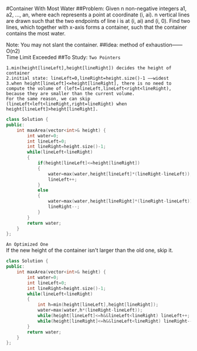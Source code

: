 #Container With Most Water
##Problem:
Given n non-negative integers a1, a2, ..., an, where each represents a point at coordinate (i, ai). n vertical lines are drawn such that the two endpoints of line i is at (i, ai) and (i, 0). Find two lines, which together with x-axis forms a container, such that the container contains the most water.

Note: You may not slant the container.
##Idea:
method of exhaustion——O(n2)    
Time Limit Exceeded
##To Study:
`Two Pointers`
```
1.min(height[lineLeft],height[lineRight]) decides the height of container  
2.initial state: lineLeft=0,lineRight=height.size()-1 ——widest  
3.when height[lineLeft]<=height[lineRight], there is no need to compute the volume of (left=lineLeft,lineLeft<right<lineRight), because they are smaller than the current volume.  
For the same reason, we can skip (lineLeft<left<lineRight,right=lineRight) when height[lineLeft]>height[lineRight].
```
```cpp
class Solution {
public:
    int maxArea(vector<int>& height) {
        int water=0;
        int lineLeft=0;
        int lineRight=height.size()-1;
        while(lineLeft<lineRight)
        {
            if(height[lineLeft]<=height[lineRight])
            {
                water=max(water,height[lineLeft]*(lineRight-lineLeft));
                lineLeft++;
            }
            else
            {
                water=max(water,height[lineRight]*(lineRight-lineLeft));
                lineRight--;
            }
        }
        return water;
    }
};
```
  
`An Optimized One`  
If the new height of the container isn't larger than the old one, skip it.
```cpp
class Solution {
public:
    int maxArea(vector<int>& height) {
        int water=0;
        int lineLeft=0;
        int lineRight=height.size()-1;
        while(lineLeft<lineRight)
        {
            int h=min(height[lineLeft],height[lineRight]);
            water=max(water,h*(lineRight-lineLeft));
            while(height[lineLeft]<=h&&lineLeft<lineRight) lineLeft++;
            while(height[lineRight]<=h&&lineLeft<lineRight) lineRight--;
        }
        return water;
    }
};
```
